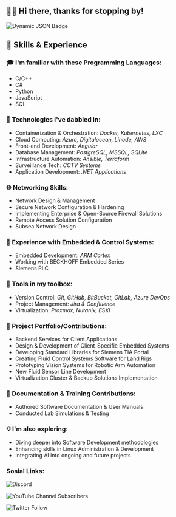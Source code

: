 ## 🙋‍♂️ Hi there, thanks for stopping by!
![Dynamic JSON Badge](https://img.shields.io/badge/dynamic/json?url=https%3A%2F%2Fapi.chucknorris.io%2Fjokes%2Frandom%3Fcategory%3Ddev&query=%24.value&label=Did%20you%20know%20that)

## 🚀 Skills & Experience

### 🎓 I'm familiar with these Programming Languages:
- C/C++
- C#
- Python
- JavaScript
- SQL

### 🧪 Technologies I've dabbled in:
- Containerization & Orchestration: *Docker, Kubernetes, LXC*
- Cloud Computing: *Azure, Digitalocean, Linode, AWS*
- Front-end Development: *Angular*
- Database Management: *PostgreSQL, MSSQL, SQLite*
- Infrastructure Automation: *Ansible, Terraform*
- Surveillance Tech: *CCTV Systems*
- Application Development: *.NET Applications*

### 🌐 Networking Skills:
- Network Design & Management
- Secure Network Configuration & Hardening
- Implementing Enterprise & Open-Source Firewall Solutions
- Remote Access Solution Configuration
- Subsea Network Design

### 🤖 Experience with Embedded & Control Systems:
- Embedded Development: *ARM Cortex*
- Working with BECKHOFF Embedded Series
- Siemens PLC

### 🧰 Tools in my toolbox:
- Version Control: *Git, GitHub, BitBucket, GitLab, Azure DevOps*
- Project Management: *Jira & Confluence*
- Virtualization: *Proxmox, Nutanix, ESXI*

### 💼 Project Portfolio/Contributions:
- Backend Services for Client Applications
- Design & Development of Client-Specific Embedded Systems
- Developing Standard Libraries for Siemens TIA Portal
- Creating Fluid Control Systems Software for Land Rigs
- Prototyping Vision Systems for Robotic Arm Automation
- New Fluid Sensor Line Development
- Virtualization Cluster & Backup Solutions Implementation

### 📝 Documentation & Training Contributions:
- Authored Software Documentation & User Manuals
- Conducted Lab Simulations & Testing

### 💡 I'm also exploring:
- Diving deeper into Software Development methodologies
- Enhancing skills in Linux Administration & Development
- Integrating AI into ongoing and future projects

### Sosial Links:
![Discord](https://img.shields.io/discord/834777903203352649?logo=discord&label=OrbitalTeapot&link=https%3A%2F%2Fdiscord.gg%2FDdywQneGqG)

![YouTube Channel Subscribers](https://img.shields.io/youtube/channel/subscribers/UCLpOfbvfWz4qtbebfYTmShg?style=sicial&label=OrbitalTeapot&link=https%3A%2F%2Fwww.youtube.com%2Fchannel%2FUCLpOfbvfWz4qtbebfYTmShg)

![Twitter Follow](https://img.shields.io/twitter/follow/recursionloop?label=OrbitalTeapot&style=plastic&link=https%3A%2F%2Ftwitter.com%2Frecursionloop)
